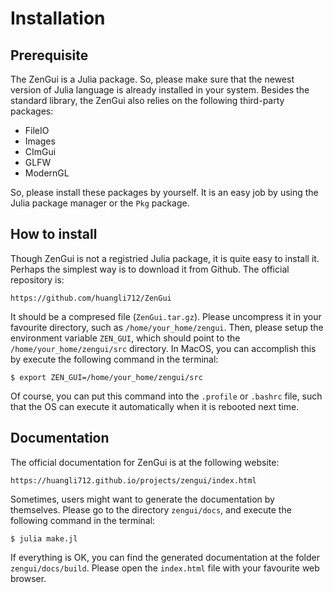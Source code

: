 # Installation

## Prerequisite

The ZenGui is a Julia package. So, please make sure that the newest version of Julia language is already installed in your system. Besides the standard library, the ZenGui also relies on the following third-party packages:

* FileIO
* Images
* CImGui
* GLFW
* ModernGL

So, please install these packages by yourself. It is an easy job by using the Julia package manager or the `Pkg` package.

## How to install

Though ZenGui is not a registried Julia package, it is quite easy to install it. Perhaps the simplest way is to download it from Github. The official repository is:
```text
https://github.com/huangli712/ZenGui
```
It should be a compresed file (`ZenGui.tar.gz`). Please uncompress it in your favourite directory, such as `/home/your_home/zengui`. Then, please setup the environment variable `ZEN_GUI`, which should point to the `/home/your_home/zengui/src` directory. In MacOS, you can accomplish this by execute the following command in the terminal:
```shell
$ export ZEN_GUI=/home/your_home/zengui/src
```
Of course, you can put this command into the `.profile` or `.bashrc` file, such that the OS can execute it automatically when it is rebooted next time.

## Documentation

The official documentation for ZenGui is at the following website:

```text
https://huangli712.github.io/projects/zengui/index.html
```

Sometimes, users might want to generate the documentation by themselves. Please go to the directory `zengui/docs`, and execute the following command in the terminal:

```shell
$ julia make.jl
```

If everything is OK, you can find the generated documentation at the folder `zengui/docs/build`. Please open the `index.html` file with your favourite web browser.
